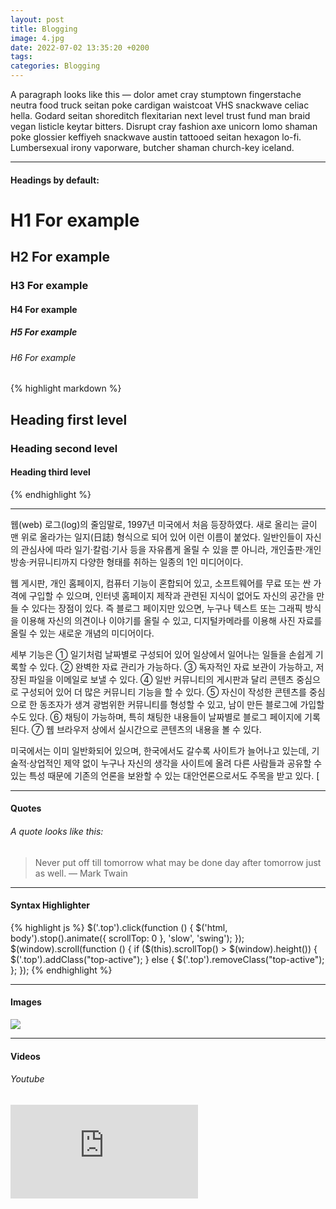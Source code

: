 ```yaml
---
layout: post
title: Blogging
image: 4.jpg
date: 2022-07-02 13:35:20 +0200
tags:
categories: Blogging
---
```

A paragraph looks like this — dolor amet cray stumptown fingerstache neutra food truck seitan poke cardigan waistcoat VHS snackwave celiac hella. Godard seitan shoreditch flexitarian next level trust fund man braid vegan listicle keytar bitters. Disrupt cray fashion axe unicorn lomo shaman poke glossier keffiyeh snackwave austin tattooed seitan hexagon lo-fi. Lumbersexual irony vaporware, butcher shaman church-key iceland.

***

#### Headings by default:

# H1 For example
## H2 For example
### H3 For example
#### H4 For example
##### H5 For example
###### H6 For example

{% highlight markdown %}
## Heading first level
### Heading second level
#### Heading third level
{% endhighlight %}

***

웹(web) 로그(log)의 줄임말로, 1997년 미국에서 처음 등장하였다. 새로 올리는 글이 맨 위로 올라가는 일지(日誌) 형식으로 되어 있어 이런 이름이 붙었다. 일반인들이 자신의 관심사에 따라 일기·칼럼·기사 등을 자유롭게 올릴 수 있을 뿐 아니라, 개인출판·개인방송·커뮤니티까지 다양한 형태를 취하는 일종의 1인 미디어이다.

웹 게시판, 개인 홈페이지, 컴퓨터 기능이 혼합되어 있고, 소프트웨어를 무료 또는 싼 가격에 구입할 수 있으며, 인터넷 홈페이지 제작과 관련된 지식이 없어도 자신의 공간을 만들 수 있다는 장점이 있다. 즉 블로그 페이지만 있으면, 누구나 텍스트 또는 그래픽 방식을 이용해 자신의 의견이나 이야기를 올릴 수 있고, 디지털카메라를 이용해 사진 자료를 올릴 수 있는 새로운 개념의 미디어이다.

세부 기능은 ① 일기처럼 날짜별로 구성되어 있어 일상에서 일어나는 일들을 손쉽게 기록할 수 있다. ② 완벽한 자료 관리가 가능하다. ③ 독자적인 자료 보관이 가능하고, 저장된 파일을 이메일로 보낼 수 있다. ④ 일반 커뮤니티의 게시판과 달리 콘텐츠 중심으로 구성되어 있어 더 많은 커뮤니티 기능을 할 수 있다. ⑤ 자신이 작성한 콘텐츠를 중심으로 한 동조자가 생겨 광범위한 커뮤니티를 형성할 수 있고, 남이 만든 블로그에 가입할 수도 있다. ⑥ 채팅이 가능하며, 특히 채팅한 내용들이 날짜별로 블로그 페이지에 기록된다. ⑦ 웹 브라우저 상에서 실시간으로 콘텐츠의 내용을 볼 수 있다.

미국에서는 이미 일반화되어 있으며, 한국에서도 갈수록 사이트가 늘어나고 있는데, 기술적·상업적인 제약 없이 누구나 자신의 생각을 사이트에 올려 다른 사람들과 공유할 수 있는 특성 때문에 기존의 언론을 보완할 수 있는 대안언론으로서도 주목을 받고 있다. 
[
***

#### Quotes

###### A quote looks like this:

> Never put off till tomorrow what may be done day after tomorrow just as well. — Mark Twain

***

#### Syntax Highlighter

{% highlight js %}
  $('.top').click(function () {
    $('html, body').stop().animate({ scrollTop: 0 }, 'slow', 'swing');
  });
  $(window).scroll(function () {
    if ($(this).scrollTop() > $(window).height()) {
      $('.top').addClass("top-active");
    } else {
      $('.top').removeClass("top-active");
    };
  });
{% endhighlight %}

***

#### Images

![]({{site.baseurl}}/images/2.jpg)

***

#### Videos

###### Youtube

<iframe src="https://www.youtube.com/embed/iWowJBRMtpc" frameborder="0" allowfullscreen></iframe>